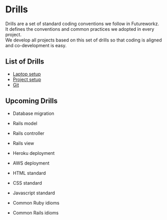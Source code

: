 # Drills
Drills are a set of standard coding conventions we follow in Futureworkz.   
It defines the conventions and common practices we adopted in every project.  
We develop all projects based on this set of drills so that coding is aligned and co-development is easy.

## List of Drills
- [Laptop setup](laptop-setup/README.md)
- [Project setup](project-setup/README.md)
- [Git](git/README.md)

## Upcoming Drills
- Database migration
- Rails model
- Rails controller
- Rails view
- Heroku deployment

- AWS deployment
- HTML standard
- CSS standard
- Javascript standard
- Common Ruby idioms
- Common Rails idioms
